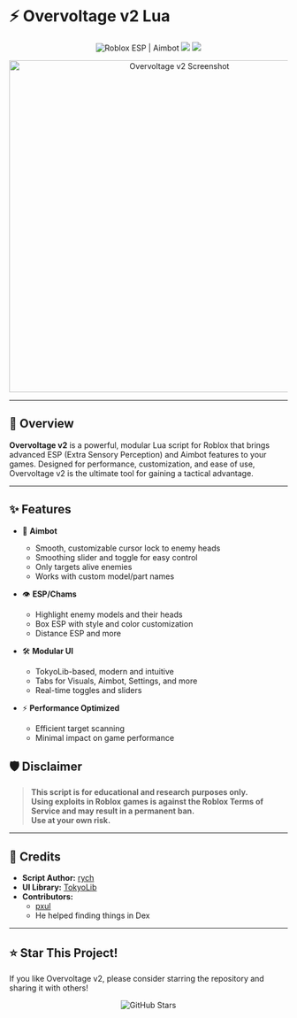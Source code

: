 

# ⚡ Overvoltage v2 Lua

<p align="center">
  <img src="https://img.shields.io/badge/Roblox-ESP%20%7C%20Aimbot-blue?style=for-the-badge&logo=roblox" alt="Roblox ESP | Aimbot">
  <img src="https://img.shields.io/badge/Status-Active-brightgreen?style=for-the-badge">
  <img src="https://img.shields.io/github/license/yourusername/overvoltage-v2?style=for-the-badge">
</p>

<p align="center">
  <img src="https://i.imgur.com/your-screenshot.png" alt="Overvoltage v2 Screenshot" width="600"/>
</p>

---

## 🚀 Overview

**Overvoltage v2** is a powerful, modular Lua script for Roblox that brings advanced ESP (Extra Sensory Perception) and Aimbot features to your games. Designed for performance, customization, and ease of use, Overvoltage v2 is the ultimate tool for gaining a tactical advantage.

---

## ✨ Features

- 🎯 **Aimbot**  
  - Smooth, customizable cursor lock to enemy heads  
  - Smoothing slider and toggle for easy control  
  - Only targets alive enemies  
  - Works with custom model/part names

- 👁️ **ESP/Chams**  
  - Highlight enemy models and their heads  
  - Box ESP with style and color customization  
  - Distance ESP and more

- 🛠️ **Modular UI**  
  - TokyoLib-based, modern and intuitive  
  - Tabs for Visuals, Aimbot, Settings, and more  
  - Real-time toggles and sliders

- ⚡ **Performance Optimized**  
  - Efficient target scanning  
  - Minimal impact on game performance


## 🛡️ Disclaimer

> **This script is for educational and research purposes only.  
> Using exploits in Roblox games is against the Roblox Terms of Service and may result in a permanent ban.  
> Use at your own risk.**

---

## 🙏 Credits

- **Script Author:** [rych](https://github.com/ryknuq)
- **UI Library:** [TokyoLib](https://github.com/drillygzzly/Roblox-UI-Libs)
- **Contributors:**  
  - [pxul](https://github.com/0pxul/GPT-hook)
  - He helped finding things in Dex

---

## ⭐ Star This Project!

If you like Overvoltage v2, please consider starring the repository and sharing it with others!

<p align="center">
  <img src="https://img.shields.io/github/stars/yourusername/overvoltage-v2?style=social" alt="GitHub Stars">
</p>

